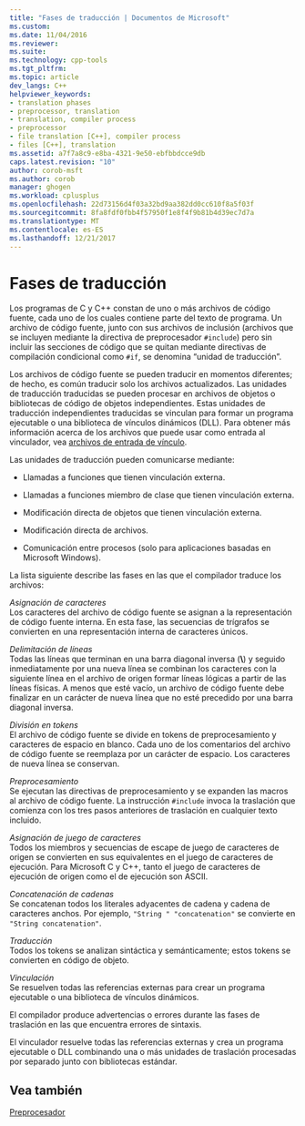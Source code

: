 ```yaml
---
title: "Fases de traducción | Documentos de Microsoft"
ms.custom: 
ms.date: 11/04/2016
ms.reviewer: 
ms.suite: 
ms.technology: cpp-tools
ms.tgt_pltfrm: 
ms.topic: article
dev_langs: C++
helpviewer_keywords:
- translation phases
- preprocessor, translation
- translation, compiler process
- preprocessor
- file translation [C++], compiler process
- files [C++], translation
ms.assetid: a7f7a8c9-e8ba-4321-9e50-ebfbbdcce9db
caps.latest.revision: "10"
author: corob-msft
ms.author: corob
manager: ghogen
ms.workload: cplusplus
ms.openlocfilehash: 22d73156d4f03a32bd9aa382dd0cc610f8a5f03f
ms.sourcegitcommit: 8fa8fdf0fbb4f57950f1e8f4f9b81b4d39ec7d7a
ms.translationtype: MT
ms.contentlocale: es-ES
ms.lasthandoff: 12/21/2017
---
```

# <a name="phases-of-translation"></a>Fases de traducción
Los programas de C y C++ constan de uno o más archivos de código fuente, cada uno de los cuales contiene parte del texto de programa. Un archivo de código fuente, junto con sus archivos de inclusión (archivos que se incluyen mediante la directiva de preprocesador `#include`) pero sin incluir las secciones de código que se quitan mediante directivas de compilación condicional como `#if`, se denomina “unidad de traducción”.  
  
 Los archivos de código fuente se pueden traducir en momentos diferentes; de hecho, es común traducir solo los archivos actualizados. Las unidades de traducción traducidas se pueden procesar en archivos de objetos o bibliotecas de código de objetos independientes. Estas unidades de traducción independientes traducidas se vinculan para formar un programa ejecutable o una biblioteca de vínculos dinámicos (DLL).  Para obtener más información acerca de los archivos que puede usar como entrada al vinculador, vea [archivos de entrada de vínculo](../build/reference/link-input-files.md).  
  
 Las unidades de traducción pueden comunicarse mediante:  
  
-   Llamadas a funciones que tienen vinculación externa.  
  
-   Llamadas a funciones miembro de clase que tienen vinculación externa.  
  
-   Modificación directa de objetos que tienen vinculación externa.  
  
-   Modificación directa de archivos.  
  
-   Comunicación entre procesos (solo para aplicaciones basadas en Microsoft Windows).  
  
 La lista siguiente describe las fases en las que el compilador traduce los archivos:  
  
 *Asignación de caracteres*  
 Los caracteres del archivo de código fuente se asignan a la representación de código fuente interna. En esta fase, las secuencias de trígrafos se convierten en una representación interna de caracteres únicos.  
  
 *Delimitación de líneas*  
 Todas las líneas que terminan en una barra diagonal inversa (**\\**) y seguido inmediatamente por una nueva línea se combinan los caracteres con la siguiente línea en el archivo de origen formar líneas lógicas a partir de las líneas físicas. A menos que esté vacío, un archivo de código fuente debe finalizar en un carácter de nueva línea que no esté precedido por una barra diagonal inversa.  
  
 *División en tokens*  
 El archivo de código fuente se divide en tokens de preprocesamiento y caracteres de espacio en blanco. Cada uno de los comentarios del archivo de código fuente se reemplaza por un carácter de espacio. Los caracteres de nueva línea se conservan.  
  
 *Preprocesamiento*  
 Se ejecutan las directivas de preprocesamiento y se expanden las macros al archivo de código fuente. La instrucción `#include` invoca la traslación que comienza con los tres pasos anteriores de traslación en cualquier texto incluido.  
  
 *Asignación de juego de caracteres*  
 Todos los miembros y secuencias de escape de juego de caracteres de origen se convierten en sus equivalentes en el juego de caracteres de ejecución. Para Microsoft C y C++, tanto el juego de caracteres de ejecución de origen como el de ejecución son ASCII.  
  
 *Concatenación de cadenas*  
 Se concatenan todos los literales adyacentes de cadena y cadena de caracteres anchos. Por ejemplo, `"String " "concatenation"` se convierte en `"String concatenation"`.  
  
 *Traducción*  
 Todos los tokens se analizan sintáctica y semánticamente; estos tokens se convierten en código de objeto.  
  
 *Vinculación*  
 Se resuelven todas las referencias externas para crear un programa ejecutable o una biblioteca de vínculos dinámicos.  
  
 El compilador produce advertencias o errores durante las fases de traslación en las que encuentra errores de sintaxis.  
  
 El vinculador resuelve todas las referencias externas y crea un programa ejecutable o DLL combinando una o más unidades de traslación procesadas por separado junto con bibliotecas estándar.  
  
## <a name="see-also"></a>Vea también  
 [Preprocesador](../preprocessor/preprocessor.md)